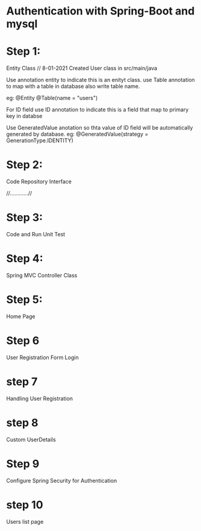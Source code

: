 # Authentication with Spring-Boot and mysql
 

# Step 1:
Entity Class // 8-01-2021
Created User class in src/main/java 

Use annotation entity to indicate this is an enityt class.
use Table annotation to map with a table in database also write table name. 

eg: @Entity
    @Table(name = "users")

For ID field use ID annotation to indicate this is a field that map to primary key in databse

Use GeneratedValue anotation so thta value of ID field will be automatically generated by database. 
eg: @GeneratedValue(strategy = GenerationType.IDENTITY)

# Step 2:
Code Repository Interface

//............//

# Step 3:
Code and Run Unit Test

# Step 4:
Spring MVC Controller Class

# Step 5:
Home Page

# Step 6
User Registration Form
Login
# step 7
Handling User Registration

# step 8
Custom UserDetails

# Step 9
Configure Spring Security for Authentication 

# step 10
Users list page
